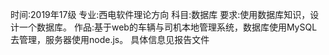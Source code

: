 时间:2019年17级
专业:西电软件理论方向
科目:数据库
要求:使用数据库知识，设计一个数据库。
作品:基于web的车辆与司机本地管理系统，数据库使用MySQL去管理，服务器使用node.js。
具体信息见报告文件
